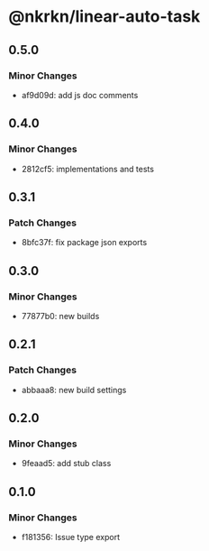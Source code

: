 # @nkrkn/linear-auto-task

## 0.5.0

### Minor Changes

- af9d09d: add js doc comments

## 0.4.0

### Minor Changes

- 2812cf5: implementations and tests

## 0.3.1

### Patch Changes

- 8bfc37f: fix package json exports

## 0.3.0

### Minor Changes

- 77877b0: new builds

## 0.2.1

### Patch Changes

- abbaaa8: new build settings

## 0.2.0

### Minor Changes

- 9feaad5: add stub class

## 0.1.0

### Minor Changes

- f181356: Issue type export
